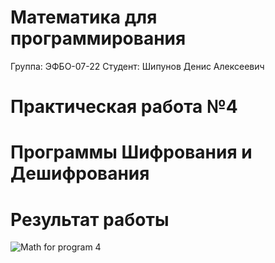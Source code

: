 # Математика для программирования
Группа: ЭФБО-07-22 Студент: Шипунов Денис Алексеевич 
# Практическая работа №4
# Программы Шифрования и Дешифрования
# Результат работы

![Math for program 4](https://github.com/user-attachments/assets/7e92435a-d094-4e65-9cf3-cb4903f09eb5)
